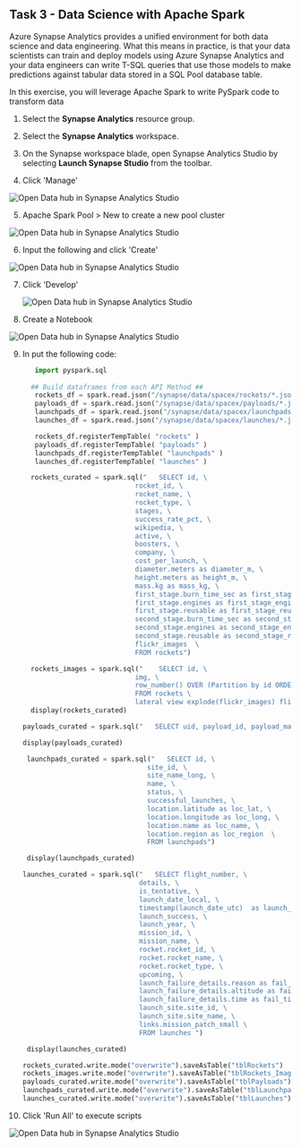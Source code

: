 ## Task 3 - Data Science with Apache Spark

Azure Synapse Analytics provides a unified environment for both data science and data engineering. What this means in practice, is that your data scientists can train and deploy models using Azure Synapse Analytics and your data engineers can write T-SQL queries that use those models to make predictions against tabular data stored in a SQL Pool database table.

In this exercise, you will leverage Apache Spark to write PySpark code to transform data

1. Select the **Synapse Analytics** resource group.

2. Select the **Synapse Analytics** workspace.

3. On the Synapse workspace blade, open Synapse Analytics Studio by selecting **Launch Synapse Studio** from the toolbar.
   
4. Click 'Manage'

  ![Open Data hub in Synapse Analytics Studio](./media/ex03-develop-01.PNG)

5. Apache Spark Pool > New to create a new pool cluster

  ![Open Data hub in Synapse Analytics Studio](./media/ex03-develop-02.PNG)

6. Input the following and click 'Create'

  ![Open Data hub in Synapse Analytics Studio](./media/ex03-develop-04.PNG)
  
7. Click 'Develop'

   ![Open Data hub in Synapse Analytics Studio](./media/ex03-develop-03.PNG)
   
8.  Create a Notebook

   ![Open Data hub in Synapse Analytics Studio](./media/ex03-develop-05.PNG)

9. In put the following code:

   ```py
      import pyspark.sql
      
     ## Build dataframes from each API Method ##
      rockets_df = spark.read.json("/synapse/data/spacex/rockets/*.json")
      payloads_df = spark.read.json("/synapse/data/spacex/payloads/*.json")
      launchpads_df = spark.read.json("/synapse/data/spacex/launchpads/*.json")
      launches_df = spark.read.json("/synapse/data/spacex/launches/*.json")
   ```
   ```py
      rockets_df.registerTempTable( "rockets" )
      payloads_df.registerTempTable( "payloads" )
      launchpads_df.registerTempTable( "launchpads" )
      launches_df.registerTempTable( "launches" )
    ```
    ```py
      rockets_curated = spark.sql("   SELECT id, \
                                rocket_id, \
                                rocket_name, \
                                rocket_type, \
                                stages, \
                                success_rate_pct, \
                                wikipedia, \
                                active, \
                                boosters, \
                                company, \
                                cost_per_launch, \
                                diameter.meters as diameter_m, \
                                height.meters as height_m, \
                                mass.kg as mass_kg, \
                                first_stage.burn_time_sec as first_stage_burn_time_sec, \
                                first_stage.engines as first_stage_engines, \
                                first_stage.reusable as first_stage_reusable, \
                                second_stage.burn_time_sec as second_stage_burn_time_sec, \
                                second_stage.engines as second_stage_engines, \
                                second_stage.reusable as second_stage_reusable, \
                                flickr_images  \
                                FROM rockets")

      rockets_images = spark.sql("    SELECT id, \
                                img, \
                                row_number() OVER (Partition by id ORDER BY null) as ImageNumber \
                                FROM rockets \
                                lateral view explode(flickr_images) flickr_images as img ")
      display(rockets_curated)
     ```
     
 
    ```py
   payloads_curated = spark.sql("   SELECT uid, payload_id, payload_mass_kg, payload_type, reused, orbit, nationality, flight_time_sec, manufacturer FROM payloads")

   display(payloads_curated)
     ```

 
     ```py
      launchpads_curated = spark.sql("   SELECT id, \
                                    site_id, \
                                    site_name_long, \
                                    name, \
                                    status, \
                                    successful_launches, \
                                    location.latitude as loc_lat, \
                                    location.longitude as loc_long, \
                                    location.name as loc_name, \
                                    location.region as loc_region  \
                                    FROM launchpads")

      display(launchpads_curated)
     ```
     

     ```py
     launches_curated = spark.sql("   SELECT flight_number, \
                                  details, \
                                  is_tentative, \
                                  launch_date_local, \
                                  timestamp(launch_date_utc)  as launch_date_utc, \
                                  launch_success, \
                                  launch_year, \
                                  mission_id, \
                                  mission_name, \
                                  rocket.rocket_id, \
                                  rocket.rocket_name, \
                                  rocket.rocket_type, \
                                  upcoming, \
                                  launch_failure_details.reason as fail_reason, \
                                  launch_failure_details.altitude as fail_alt, \
                                  launch_failure_details.time as fail_time, \
                                  launch_site.site_id, \
                                  launch_site.site_name, \
                                  links.mission_patch_small \
                                  FROM launches ")

      display(launches_curated)
      ```
 
      ```py
      rockets_curated.write.mode("overwrite").saveAsTable("tblRockets")
      rockets_images.write.mode("overwrite").saveAsTable("tblRockets_Images")
      payloads_curated.write.mode("overwrite").saveAsTable("tblPayloads")
      launchpads_curated.write.mode("overwrite").saveAsTable("tblLaunchpads")
      launches_curated.write.mode("overwrite").saveAsTable("tblLaunches")
      ```
      
 10. Click 'Run All' to execute scripts
   
   ![Open Data hub in Synapse Analytics Studio](./media/ex03-develop-10.PNG)
